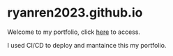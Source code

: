 # ryanren2023.github.io

Welcome to my portfolio, click [here](ryanren2023.github.io) to access.

I used CI/CD to deploy and mantaince this my portfolio. 